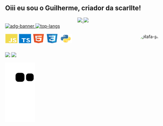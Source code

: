 ## Oiii eu sou o Guilherme, criador da scarllte!
<div align="center">
  <a href="https://github.com/GuilhermeDev1">
  <img height="180em" src="https://github-readme-stats.vercel.app/api?username=Guilhermedev1&show_icons=true&theme=dracula&include_all_commits=true&count_private=true"/>
  <img height="180em" src="https://github-readme-stats.vercel.app/api/top-langs/?username=Guilhermedev1&layout=compact&langs_count=7&theme=dracula"/>
</div>
      <img src="https://cardivo.vercel.app/api?name=ADG&description=Hello%20my%20name%20is%20ADG%20I%20am%20a%20JavaScript%20programmer&image=https://avatars.githubusercontent.com/u/65923257?v=4&site=https://adgdev.me&github=andrelucaas&instagram=4ndre_piloto&twitter=4DG_YT" alt="adg-banner">
    <a href='https://discord.com/users/717766639260532826'><img src="https://discord.c99.nl/widget/theme-3/717766639260532826.png" alt="top-langs"></a>
<div style="display: inline_block"><br>
  <img align="center" alt="Rafa-Js" height="30" width="40" src="https://raw.githubusercontent.com/devicons/devicon/master/icons/javascript/javascript-plain.svg">
  <img align="center" alt="Rafa-Ts" height="30" width="40" src="https://raw.githubusercontent.com/devicons/devicon/master/icons/typescript/typescript-plain.svg">
  <img align="center" alt="Rafa-HTML" height="30" width="40" src="https://raw.githubusercontent.com/devicons/devicon/master/icons/html5/html5-original.svg">
  <img align="center" alt="Rafa-CSS" height="30" width="40" src="https://raw.githubusercontent.com/devicons/devicon/master/icons/css3/css3-original.svg">
  <img align="center" alt="Rafa-Python" height="30" width="40" src="https://raw.githubusercontent.com/devicons/devicon/master/icons/python/python-original.svg">
  <img align="right" alt="Rafa-pic" height="150" style="border-radius:50px;" src="https://cdn.discordapp.com/attachments/929747595444760646/938915492930932786/Captura_de_tela_2022-02-03_185441.png?width=676&height=676">
</div>
  
  ##
 
<div> 
  <a href="https://www.youtube.com/channel/UCY5DwA6lReznh-IVhWSn98w" target="_blank"><img src="https://img.shields.io/badge/YouTube-FF0000?style=for-the-badge&logo=youtube&logoColor=white" target="_blank"></a>
 <a href="https://discord.gg/RyV6yNmfTB" target="_blank"><img src="https://img.shields.io/badge/Discord-7289DA?style=for-the-badge&logo=discord&logoColor=white" target="_blank"></a> 

 
  ![Snake animation](https://github.com/rafaballerini/rafaballerini/blob/output/github-contribution-grid-snake.svg)
 
</div>
